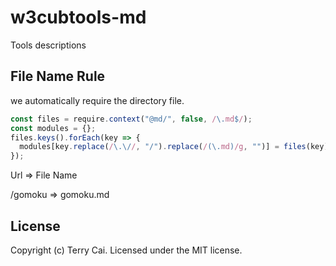 # w3cubtools-md
Tools descriptions



## File Name Rule
we automatically require the directory file.

```javascript
const files = require.context("@md/", false, /\.md$/);
const modules = {};
files.keys().forEach(key => {
  modules[key.replace(/\.\//, "/").replace(/(\.md)/g, "")] = files(key).default;
});
```


  Url     =>  File Name  

  /gomoku =>  gomoku.md




## License

Copyright (c) Terry Cai. Licensed under the MIT license.



